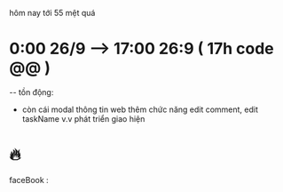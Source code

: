 hôm nay tới 55 mệt quá



# 0:00 26/9  --> 17:00 26:9 ( 17h code @@ )
-- tồn động:
* còn cái modal thông tin web 
thêm chức năng edit comment, edit taskName
v.v phát triển giao hiện
# 🔥


faceBook :
